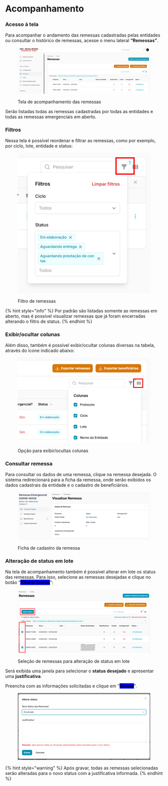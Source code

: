 # Acompanhamento

### Acesso à tela

Para acompanhar o andamento das remessas cadastradas pelas entidades ou consultar o histórico de remessas, acesse o menu lateral **“Remessas”**.

<figure><img src="../../.gitbook/assets/image (1) (1).png" alt=""><figcaption><p>Tela de acompanhamento das remessas</p></figcaption></figure>

Serão listadas todas as remessas cadastradas por todas as entidades e todas as remessas emergenciais em aberto.

### Filtros

Nessa tela é possível reordenar e filtrar as remessas, como por exemplo, por ciclo, lote, entidade e status:

<figure><img src="../../.gitbook/assets/image (13) (1).png" alt=""><figcaption><p>Filtro de remessas</p></figcaption></figure>

{% hint style="info" %}
Por padrão são listadas somente as remessas em aberto, mas é possível visualizar remessas que já foram encerradas alterando o filtro de status.
{% endhint %}

### Exibir/ocultar colunas

Além disso, também é possível exibir/ocultar colunas diversas na tabela, através do ícone indicado abaixo:

<figure><img src="../../.gitbook/assets/image (1) (1) (1).png" alt=""><figcaption><p>Opção para exibir/ocultas colunas</p></figcaption></figure>

### Consultar remessa

Para consultar os dados de uma remessa, clique na remessa desejada. O sistema redirecionará para a ficha da remessa, onde serão exibidos os dados cadastrais da entidade e o cadastro de beneficiários.

<figure><img src="../../.gitbook/assets/image (2).png" alt=""><figcaption><p>Ficha de cadastro da remessa</p></figcaption></figure>

### Alteração de status em lote

Na tela de acompanhamento também é possível alterar em lote os status das remessas. Para isso, selecione as remessas desejadas e clique no botão "<mark style="background-color:blue;">**Alterar Status**</mark>":

<figure><img src="../../.gitbook/assets/image (4).png" alt=""><figcaption><p>Seleção de remessas para alteração de status em lote</p></figcaption></figure>

Será exibida uma janela para selecionar o **status desejado** e apresentar uma **justificativa**.

Preencha com as informações solicitadas e clique em "<mark style="background-color:blue;">**Gravar**</mark>".

<figure><img src="../../.gitbook/assets/image (5).png" alt=""><figcaption></figcaption></figure>

{% hint style="warning" %}
Após gravar, todas as remessas selecionadas serão alteradas para o novo status com a justificativa informada.
{% endhint %}
